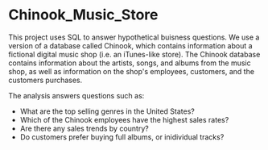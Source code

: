 # Chinook_Music_Store

This project uses SQL to answer hypothetical buisness questions. We use a version of a database called Chinook, which contains information about a fictional digital music shop (i.e. an iTunes-like store). The Chinook database contains information about the artists, songs, and albums from the music shop, as well as information on the shop's employees, customers, and the customers purchases. 

The analysis answers questions such as:
* What are the top selling genres in the United States?
* Which of the Chinook employees have the highest sales rates?
* Are there any sales trends by country?
* Do customers prefer buying full albums, or inidividual tracks?
